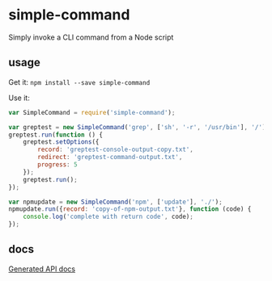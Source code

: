 # simple-command

Simply invoke a CLI command from a Node script

## usage

Get it: `npm install --save simple-command`

Use it:

```javascript
var SimpleCommand = require('simple-command');

var greptest = new SimpleCommand('grep', ['sh', '-r', '/usr/bin'], '/');
greptest.run(function () {
	greptest.setOptions({
		record: 'greptest-console-output-copy.txt',
		redirect: 'greptest-command-output.txt',
		progress: 5
	});
	greptest.run();
});

var npmupdate = new SimpleCommand('npm', ['update'], './');
npmupdate.run({record: 'copy-of-npm-output.txt'}, function (code) {
	console.log('complete with return code', code);
});
```
## docs

[Generated API docs](docs/md/SimpleCommand.md)
